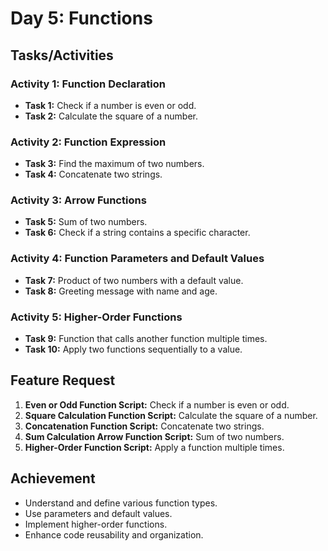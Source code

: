 # Day 5: Functions

## Tasks/Activities

### Activity 1: Function Declaration
- **Task 1:** Check if a number is even or odd.
- **Task 2:** Calculate the square of a number.

### Activity 2: Function Expression
- **Task 3:** Find the maximum of two numbers.
- **Task 4:** Concatenate two strings.

### Activity 3: Arrow Functions
- **Task 5:** Sum of two numbers.
- **Task 6:** Check if a string contains a specific character.

### Activity 4: Function Parameters and Default Values
- **Task 7:** Product of two numbers with a default value.
- **Task 8:** Greeting message with name and age.

### Activity 5: Higher-Order Functions
- **Task 9:** Function that calls another function multiple times.
- **Task 10:** Apply two functions sequentially to a value.

## Feature Request

1. **Even or Odd Function Script:** Check if a number is even or odd.
2. **Square Calculation Function Script:** Calculate the square of a number.
3. **Concatenation Function Script:** Concatenate two strings.
4. **Sum Calculation Arrow Function Script:** Sum of two numbers.
5. **Higher-Order Function Script:** Apply a function multiple times.

## Achievement

- Understand and define various function types.
- Use parameters and default values.
- Implement higher-order functions.
- Enhance code reusability and organization.
